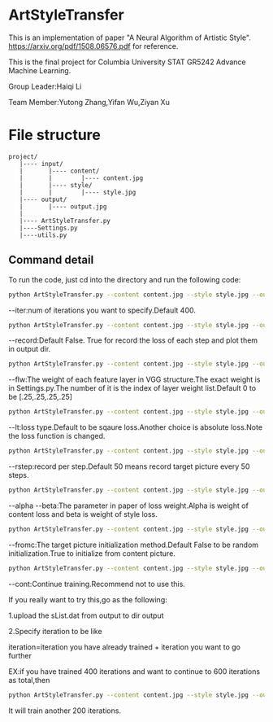 # ArtStyleTransfer

This is an implementation of paper "A Neural Algorithm of Artistic Style".
https://arxiv.org/pdf/1508.06576.pdf for reference.

This is the final project for Columbia University STAT GR5242 Advance Machine Learning.

Group Leader:Haiqi Li

Team Member:Yutong Zhang,Yifan Wu,Ziyan Xu

# File structure

```
project/
   |---- input/
   |       |---- content/
   |       |        |---- content.jpg
   |       |---- style/
   |       |        |---- style.jpg
   |---- output/
   |       |---- output.jpg
   |
   |---- ArtStyleTransfer.py
   |----Settings.py	
   |----utils.py
```

## Command detail

To run the code, just cd into the directory and run the following code:

```sh
python ArtStyleTransfer.py --content content.jpg --style style.jpg --output output.jpg
```

--iter:num of iterations you want to specify.Default 400.

```sh
python ArtStyleTransfer.py --content content.jpg --style style.jpg --output output.jpg --iter 600
```

--record:Default False. True for record the loss of each step and plot them in output dir.

```sh
python ArtStyleTransfer.py --content content.jpg --style style.jpg --output output.jpg --record T
```

--flw:The weight of each feature layer in VGG structure.The exact weight is in Settings.py.The number of it is the index of layer weight list.Default 0 to be [.25,.25,.25,.25]

```sh
python ArtStyleTransfer.py --content content.jpg --style style.jpg --output output.jpg --flw 3
```

--lt:loss type.Default to be sqaure loss.Another choice is absolute loss.Note the loss function is changed.

```sh
python ArtStyleTransfer.py --content content.jpg --style style.jpg --output output.jpg --lt AE
```

--rstep:record per step.Default 50 means record target picture every 50 steps.

```sh
python ArtStyleTransfer.py --content content.jpg --style style.jpg --output output.jpg --rstep 10
```

--alpha --beta:The parameter in paper of loss weight.Alpha is weight of content loss and beta is weight of style loss.

```sh
python ArtStyleTransfer.py --content content.jpg --style style.jpg --output output.jpg --alpha 10.0
```

--fromc:The target picture initialization method.Default False to be random initialization.True to initialize from content picture.

```sh
python ArtStyleTransfer.py --content content.jpg --style style.jpg --output output.jpg --fromc T
```

--cont:Continue training.Recommend not to use this.

If you really want to try this,go as the following:

1.upload the sList.dat from output to dir output

2.Specify iteration to be like 

iteration=iteration you have already trained + iteration you want to go further

EX:if you have trained 400 iterations and want to continue to 600 iterations as total,then

```sh
python ArtStyleTransfer.py --content content.jpg --style style.jpg --output output.jpg --cont T --iter 600
```

It will train another 200 iterations.



